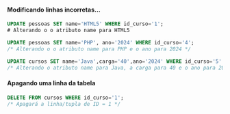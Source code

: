 #### Modificando linhas incorretas...
```sql
UPDATE pessoas SET name='HTML5' WHERE id_curso='1';
# Alterando o o atributo name para HTML5

```

```sql
UPDATE pessoas SET name='PHP', ano='2024' WHERE id_curso='4';
/* Alterando o o atributo name para PHP e o ano para 2024 */
```

```sql
UPDATE cursos SET name='Java',carga='40',ano='2024' WHERE id_curso='5' LIMIT=1;
/* Alterando o atributo name para Java, a carga para 40 e o ano para 2024 do curso de id = 5 */
```

#### Apagando uma linha da tabela
```sql
DELETE FROM cursos WHERE id_curso='1';
/* Apagará a linha/tupla de ID = 1 */
```